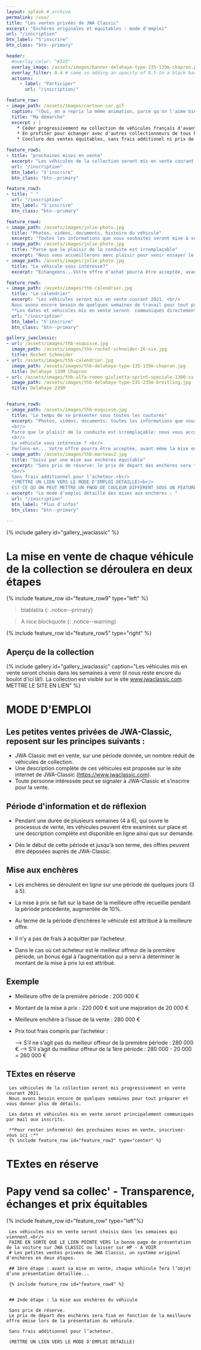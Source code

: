 ```yaml
---
layout: splash # archive
permalink: /vso/
title: "Les ventes privées de JWA Classic"
excerpt: "Enchères originales et équitables : mode d'emploi"
url: "/inscription"
btn_label: "S'inscrire"
btn_class: "btn--primary"

header:
  #overlay_color: "#333"
  overlay_image: /assets/images/banner-delahaye-type-135-135m-chapron.png
  overlay_filter: 0.4 # same as adding an opacity of 0.5 to a black background
  actions:
     - label: "Participer"
       url: "/inscription/"

feature_row:
- image_path: /assets/images/cartoon-car.gif
  caption: "(Oui, on a repris la même animation, parce qu'on l'aime bien !)"
  title: "Ma démarche"
  excerpt : |
    * Céder progressivement ma collection de véhicules français d'avant-guerre au cours de l'année 2021. <br/>
    * En profiter pour échanger avec d'autres collectionneurs de tous horizons.  <br/>
    * Conclure des ventes équitables, sans frais additionel ni prix de réserve, au cours d'enchères originales.  <br/>

feature_row5:
- title: "prochaines mises en vente"
  excerpt: "Les véhicules de la collection seront mis en vente courant 2021. Inscrivez-vous pour être prévenu(e) des prochaines mises en vente."
  url: "/inscription"
  btn_label: "S'inscrire"
  btn_class: "btn--primary"

feature_row3:
- title: " "
  url: "/inscription"
  btn_label: "S'inscrire"
  btn_class: "btn--primary"

feature_row4:
- image_path: /assets/images/jolie-photo.jpg
  title: "Photos, vidéos, documents, histoire du véhicule"
  excerpt: "Toutes les informations que vous souhaitez seront mise à votre disposition pendant une première période de plusieurs semaines."
- image_path: /assets/images/jolie-photo.jpg
  title: "Parce que le plaisir de la conduite est irremplaçable"
  excerpt: "Nous vous accueillerons aevc plaisir pour venir essayer le véhicule sur les routes pittoresques de la Loire."
- image_path: /assets/images/jolie-photo.jpg
  title: "Le véhicule vous intéresse?"
  excerpt: "Echangeons...Votre offre d'achat pourra être acceptée, avant même la mise aux enchères du véhicule."    

feature_row5:
- image_path: /assets/images/thb-calendrier.jpg
  title: "Le calendrier"
  excerpt: "Les véhicules seront mis en vente courant 2021. <br/>
  Nous avons encore besoin de quelques semaines de travail pour tout préparer et vous donner plus de détails. <br/>
  **Les dates et véhicules mis en vente seront  communiqués directement aux inscrits.<br/> Inscrivez-vous ici pour rester informé(e) des prochaines ventes!**"
  url: "/inscription"
  btn_label: "S'inscrire"
  btn_class: "btn--primary"

gallery_jwaclassic:
- url: /assets/images/thb-esquisse.jpg
  image_path: /assets/images/thb-rochet-schneider-26-six.jpg
  title: Rochet Schneider
- url: /assets/images/thb-calendrier.jpg
  image_path: /assets/images/thb-delahaye-type-135-135m-chapron.jpg
  title: Delahaye 135M Chapron
- url: /assets/images/thb-alfa-romeo-giulietta-sprint-speciale-1300-ss.jpg
  image_path: /assets/images/thb-delahaye-type-235-235m-breitling.jpg
  title: Delahaye 235M


feature_row9:
- image_path: /assets/images/thb-esquisse.jpg
  title: "Le temps de se présenter sous toutes les coutures"
  excerpt: "Photos, vidéos, documents: toutes les informations que vous souhaitez seront mises à votre disposition avant la mise aux enchères .<br/>
  <br/>
  Parce que le plaisir de la conduite est irremplaçable: nous vous accueillerons avec plaisir pour venir essayer le véhicule sur les routes pittoresques de la Loire.<br/>
  <br/>
  Le véhicule vous intéresse ? <br/>
  Parlons-en... Votre offre pourra être acceptée, avant même la mise en vente du véhicule."
- image_path: /assets/images/thb-marteau2.jpg
  title: "Suivi par une mise aux enchères équitable"
  excerpt: "Sans prix de réserve: le prix de départ des enchères sera fixé en fonction de la meilleure offre émise lors de la présentation du véhicule.<br/>
  <br/>
  Sans frais additionnel pour l’acheteur.<br/>
  *(METTRE UN LIEN VERS LE MODE D’EMPLOI DETAILLE)<br/>
  EST-CE QU ON PEUT METTRE UN FNOD DE COULEUR DIFFERENT SOUS UN FEATURE ROW?*"
- excerpt: "Le mode d'emploi détaillé des mises aux enchères : "
  url: "/inscription"
  btn_label: "Plus d'infos"
  btn_class: "btn--primary"

---
```


{% include gallery id="gallery_jwaclassic" %}



# La mise en vente de chaque véhicule de la collection se déroulera en deux étapes

{% include feature_row id="feature_row9" type="left" %}

> blablabla
{: .notice--primary}

> A nice blockquote
{: .notice--warning}

{% include feature_row id="feature_row5" type="right" %}


## Aperçu de la collection

{% include gallery id="gallery_jwaclassic" caption="Les véhicules mis en vente seront choisis dans les semaines à venir (il nous reste encore du boulot d'ici là!). La collection est visible sur le site www.jwaclassic.com. METTRE LE SITE EN LIEN" %}




# MODE D'EMPLOI

## Les petites ventes privées de JWA-Classic, reposent sur les principes suivants :
-	JWA Classic met en vente, sur une période donnée, un nombre réduit de véhicules de collection.
-	Une description complète de ces véhicules est proposée sur le site internet de JWA-Classic (https://www.jwaclassic.com).
-	Toute personne intéressée peut se signaler à JWA-Classic et s’inscrire pour la vente.


## Période d'information et de réflexion
-	Pendant une durée de plusieurs semaines (4 à 6), qui ouvre le processus de vente, les véhicules peuvent être examinés sur place et une description complète est disponible en ligne ainsi que sur demande.

-	Dès le début de cette période et jusqu’à son terme, des offres peuvent être déposées auprès de JWA-Classic.


## Mise aux enchères
-	Les enchères se déroulent en ligne sur une période de quelques jours (3 à 5).

-	La mise à prix se fait sur la base de la meilleure offre recueillie pendant la période précédente, augmentée de 10%.

-	Au terme de la période d’enchères le véhicule est attribué à la meilleure offre.

-	Il n’y a pas de frais à acquitter par l’acheteur.

-	Dans le cas où cet acheteur est le meilleur offreur de la première période, un bonus égal à l’augmentation qui a servi à déterminer le montant de la mise à prix lui est attribué.


## Exemple
-	Meilleure offre de la première période : 200 000 €
-	Montant de la mise à prix : 220 000 € soit une majoration de 20 000 €
-	Meilleure enchère à l’issue de la vente : 280 000 €
-	Prix tout frais compris par l’acheteur :

     --> S’il ne s’agit pas du meilleur offreur de la première période : 280 000 €
     --> S’il s’agit du meilleur offreur de la 1ère période : 280 000 - 20 000 = 260 000 €




## TExtes en réserve
     Les véhicules de la collection seront mis progressivement en vente courant 2021.  
     Nous avons besoin encore de quelques semaines pour tout préparer et vous donner plus de détails.  

     Les dates et véhicules mis en vente seront principalement communiqués par mail aux inscrits.

     **Pour rester informé(e) des prochaines mises en vente, inscrivez-vous ici :**
     {% include feature_row id="feature_row3" type="center" %}




# TExtes en réserve

# Papy vend sa collec' - Transparence, échanges et prix équitables

{% include feature_row id="feature_row" type="left"%}


     Les véhicules mis en vente seront choisis dans les semaines qui viennent.<br/>
     FAIRE EN SORTE QUE LE LIEN POINTE VERS la bonne page de présentation de la voiture sur JWA CLASSIC ou laisser sur HP - A VOIR
     # Les petites ventes privées de JWA Classic, un système original d'enchères en deux étapes.

     ## 1ère étape : avant sa mise en vente, chaque véhicule fera l’objet d’une présentation détaillée...

     {% include feature_row id="feature_row4" %}


     ## 2nde étape : la mise aux enchères du véhicule

     Sans prix de réserve.
     Le prix de départ des enchères sera fixé en fonction de la meilleure offre émise lors de la présentation du véhicule.

     Sans frais additionnel pour l’acheteur.

     (METTRE UN LIEN VERS LE MODE D'EMPLOI DETAILLE)
